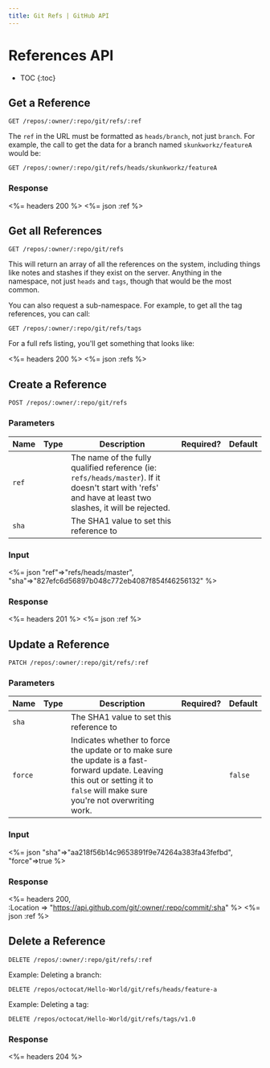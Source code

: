 ```yaml
---
title: Git Refs | GitHub API
---
```


# References API

* TOC
{:toc}

## Get a Reference

    GET /repos/:owner/:repo/git/refs/:ref

The `ref` in the URL must be formatted as `heads/branch`, not just `branch`. For example, the call to get the data for a branch named `skunkworkz/featureA` would be:

    GET /repos/:owner/:repo/git/refs/heads/skunkworkz/featureA

### Response

<%= headers 200 %>
<%= json :ref %>

## Get all References

    GET /repos/:owner/:repo/git/refs

This will return an array of all the references on the system, including
things like notes and stashes if they exist on the server.  Anything in
the namespace, not just `heads` and `tags`, though that would be the
most common.

You can also request a sub-namespace. For example, to get all the tag
references, you can call:

    GET /repos/:owner/:repo/git/refs/tags

For a full refs listing, you'll get something that looks like:

<%= headers 200 %>
<%= json :refs %>


## Create a Reference

    POST /repos/:owner/:repo/git/refs

### Parameters

Name | Type | Description | Required? | Default
----|------|--------------|-----------|---------
`ref`|| The name of the fully qualified reference (ie: `refs/heads/master`). If it doesn't start with 'refs' and have at least two slashes, it will be rejected.| |
`sha`|| The SHA1 value to set this reference to| |


### Input

<%= json "ref"=>"refs/heads/master",\
         "sha"=>"827efc6d56897b048c772eb4087f854f46256132" %>

### Response

<%= headers 201 %>
<%= json :ref %>

## Update a Reference

    PATCH /repos/:owner/:repo/git/refs/:ref

### Parameters

Name | Type | Description | Required? | Default
----|------|--------------|-----------|---------
`sha`|| The SHA1 value to set this reference to| |
`force`|| Indicates whether to force the update or to make sure the update is a fast-forward update. Leaving this out or setting it to `false` will make sure you're not overwriting work. | |`false`


### Input

<%= json "sha"=>"aa218f56b14c9653891f9e74264a383fa43fefbd",\
         "force"=>true %>

### Response

<%= headers 200, \
      :Location => "https://api.github.com/git/:owner/:repo/commit/:sha" %>
<%= json :ref %>

## Delete a Reference

    DELETE /repos/:owner/:repo/git/refs/:ref

Example: Deleting a branch:

    DELETE /repos/octocat/Hello-World/git/refs/heads/feature-a

Example: Deleting a tag:

    DELETE /repos/octocat/Hello-World/git/refs/tags/v1.0

### Response

<%= headers 204 %>

